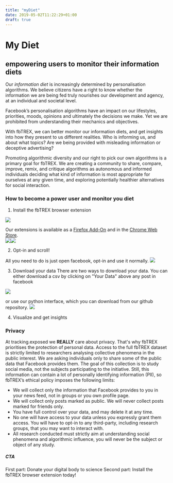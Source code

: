 ```yaml
---
title: "myDiet"
date: 2019-05-02T11:22:29+01:00
draft: true
---
```


# My Diet
## empowering users to monitor their information diets

Our *information diet* is increasingly determined by personalisation algorithms. We believe citizens have a right to know whether the information we are being fed truly nourishes our development and agency, at an individual and societal level.

Facebook’s personalisation algorithms have an impact on our lifestyles, priorities, moods, opinions and ultimately the decisions we make. Yet we are prohibited from understanding their mechanics and objectives. 

With fbTREX, we can better monitor our information diets, and get insights into how they present to us different realities. Who is informing us, and about what topics? Are we being provided with misleading information or deceptive advertising?

Promoting algorithmic diversity and our right to pick our own algorithms is a primary goal for fbTREX. We are creating a community to share, compare, improve, remix, and critique algorithms as autonomous and informed individuals deciding what kind of information is most appropriate for ourselves at any given time, and exploring potentially healthier alternatives for social interaction.


### How to become a power user and monitor you diet

1. Install the fbTREX browser extension

<img class="full align-center" src="https://user-images.githubusercontent.com/40333748/56972602-9101d580-6b6b-11e9-8135-245ade98f919.png">

Our extensions is available as a [Firefox Add-On](https://addons.mozilla.org/en-US/firefox/addon/facebook-tracking-exposed/) and in the [Chrome Web Store](https://chrome.google.com/webstore/detail/facebooktrackingexposed/fnknflppefckhjhecbfigfhlcbmcnmmi).<br>
<a target="_blank" href="https://addons.mozilla.org/en-US/firefox/addon/facebook-tracking-exposed/"><img src="https://facebook.tracking.exposed/images/AMO-button_1.png"></a><a target="_blank" href="https://chrome.google.com/webstore/detail/facebooktrackingexposed/fnknflppefckhjhecbfigfhlcbmcnmmi"><img src="https://facebook.tracking.exposed/images/ChromeWebStore_Badge_v2_206x58.png"></a>

2. Opt-in and scroll!

All you need to do is just open facebook, opt-in and use it normally.
<img class="full align-center" src="https://user-images.githubusercontent.com/40333748/56972905-243b0b00-6b6c-11e9-9eb4-d0d7faa598f1.png">

3. Download your data
There are two ways to download your data. You can either download a csv by clicking on "Your Data" above any post in facebook
<img class="full align-center" src="https://user-images.githubusercontent.com/40333748/56973061-68c6a680-6b6c-11e9-9f78-3651001d056b.png">

or use our python interface, which you can download from our github repository.
<img class="full align-center" src="https://user-images.githubusercontent.com/40333748/56973288-d70b6900-6b6c-11e9-8c45-528ac03cd79f.png">

4. Visualize and get insights



### Privacy

At tracking.exposed we **REALLY** care about privacy. That's why fbTREX prioritises the protection of personal data. Access to the full fbTREX dataset is strictly limited to researchers analysing collective phenomena in the public interest. We are asking individuals only to share some of the public data that Facebook provides them. The goal of this collection is to study social media, not the subjects participating to the initiative. Still, this information can contain a lot of personally identifying information (PII), so fbTREX’s ethical policy imposes the following limits:
* We will collect only the information that Facebook provides to you in your news feed, not in groups or you own profile page.
* We will collect only posts marked as public. We will never collect posts marked for friends only.
* You have full control over your data, and may delete it at any time.
* No one will have access to your data unless you expressly grant them access. You will have to opt-in to any third-party, including research groups, that you may want to interact with.
* All research conducted must strictly aim at understanding social phenomena and algorithmic influence, you will never be the subject or object of any study.

##### CTA

First part: Donate your digital body to science
Second part: Install the fbTREX browser extension today!
